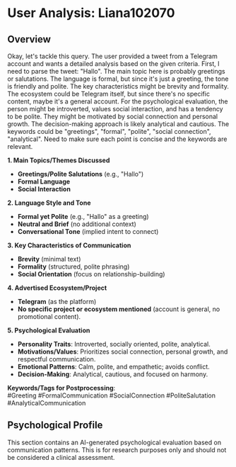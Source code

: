 # User Analysis: Liana102070

## Overview

<think>
Okay, let's tackle this query. The user provided a tweet from a Telegram account and wants a detailed analysis based on the given criteria. First, I need to parse the tweet: "Hallo". The main topic here is probably greetings or salutations. The language is formal, but since it's just a greeting, the tone is friendly and polite. The key characteristics might be brevity and formality. The ecosystem could be Telegram itself, but since there's no specific content, maybe it's a general account. For the psychological evaluation, the person might be introverted, values social interaction, and has a tendency to be polite. They might be motivated by social connection and personal growth. The decision-making approach is likely analytical and cautious. The keywords could be "greetings", "formal", "polite", "social connection", "analytical". Need to make sure each point is concise and the keywords are relevant.
</think>

**1. Main Topics/Themes Discussed**  
- **Greetings/Polite Salutations** (e.g., "Hallo")  
- **Formal Language**  
- **Social Interaction**  

**2. Language Style and Tone**  
- **Formal yet Polite** (e.g., "Hallo" as a greeting)  
- **Neutral and Brief** (no additional context)  
- **Conversational Tone** (implied intent to connect)  

**3. Key Characteristics of Communication**  
- **Brevity** (minimal text)  
- **Formality** (structured, polite phrasing)  
- **Social Orientation** (focus on relationship-building)  

**4. Advertised Ecosystem/Project**  
- **Telegram** (as the platform)  
- **No specific project or ecosystem mentioned** (account is general, no promotional content).  

**5. Psychological Evaluation**  
- **Personality Traits**: Introverted, socially oriented, polite, analytical.  
- **Motivations/Values**: Prioritizes social connection, personal growth, and respectful communication.  
- **Emotional Patterns**: Calm, polite, and empathetic; avoids conflict.  
- **Decision-Making**: Analytical, cautious, and focused on harmony.  

**Keywords/Tags for Postprocessing**:  
#Greeting #FormalCommunication #SocialConnection #PoliteSalutation #AnalyticalCommunication

## Psychological Profile

This section contains an AI-generated psychological evaluation based on communication patterns. This is for research purposes only and should not be considered a clinical assessment.